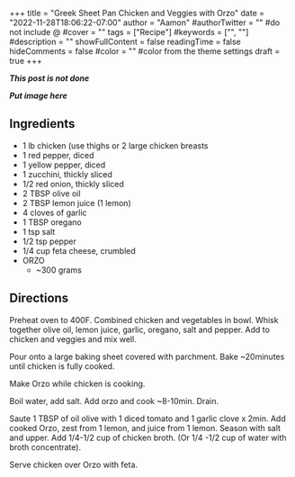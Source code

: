 +++
title = "Greek Sheet Pan Chicken and Veggies with Orzo"
date = "2022-11-28T18:06:22-07:00"
author = "Aamon"
#authorTwitter = "" #do not include @
#cover = ""
tags = ["Recipe"]
#keywords = ["", ""]
#description = ""
showFullContent = false
readingTime = false
hideComments = false
#color = "" #color from the theme settings
draft = true
+++

***This post is not done***

***Put image here***

## Ingredients

- 1 lb chicken (use thighs or 2 large chicken breasts
- 1 red pepper, diced
- 1 yellow pepper, diced
- 1 zucchini, thickly sliced
- 1/2 red onion, thickly sliced
- 2 TBSP olive oil
- 2 TBSP lemon juice (1 lemon)
- 4 cloves of garlic
- 1 TBSP oregano
- 1 tsp salt
- 1/2 tsp pepper
- 1/4 cup feta cheese, crumbled
- ORZO
	- ~300 grams

## Directions

Preheat oven to 400F.
Combined chicken and vegetables in bowl.
Whisk together olive oil, lemon juice, garlic, oregano, salt and pepper.
Add to chicken and veggies and mix well.

Pour onto a large baking sheet covered with parchment.
Bake ~20minutes until chicken is fully cooked.

Make Orzo while chicken is cooking.

Boil water, add salt.
Add orzo and cook ~8-10min.
Drain.

Saute 1 TBSP of oil olive with 1 diced tomato and 1 garlic clove x 2min.
Add cooked Orzo, zest from 1 lemon, and juice from 1 lemon.
Season with salt and upper.
Add 1/4-1/2 cup of chicken broth.
(Or 1/4 -1/2 cup of water with broth concentrate).

Serve chicken over Orzo with feta.
